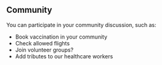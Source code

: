 ## Community

You can participate in your community discussion, such as:
- Book vaccination in your community
- Check allowed flights
- Join volunteer groups?
- Add tributes to our healthcare workers